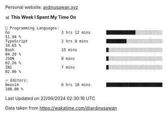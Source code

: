 Personal website: [ardinusawan.xyz](https://ardinusawan.xyz)

<!--START_SECTION:waka-->
📊 **This Week I Spent My Time On** 

```text
💬 Programming Languages: 
Go                       3 hrs 12 mins       █████████████░░░░░░░░░░░░   51.84 % 
TypeScript               2 hrs 8 mins        █████████░░░░░░░░░░░░░░░░   34.65 % 
Bash                     15 mins             █░░░░░░░░░░░░░░░░░░░░░░░░   04.20 % 
JSON                     8 mins              █░░░░░░░░░░░░░░░░░░░░░░░░   02.26 % 
INI                      7 mins              █░░░░░░░░░░░░░░░░░░░░░░░░   02.06 % 

🔥 Editors: 
Neovim                   6 hrs 10 mins       █████████████████████████   100.00 % 
```


 Last Updated on 22/06/2024 02:30:16 UTC
<!--END_SECTION:waka-->
Data taken from https://wakatime.com/@ardinusawan
